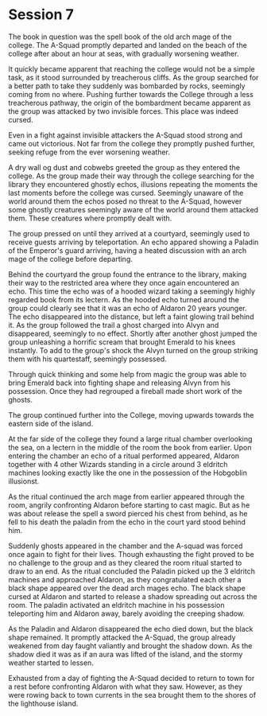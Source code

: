 # Session 7

The book in question was the spell book of the old arch mage of the college. The A-Squad promptly departed and landed on the beach of the college after about an hour at seas, with gradually worsening weather. 

It quickly became apparent that reaching the college would not be a simple task, as it stood surrounded by treacherous cliffs. As the group searched for a better path to take they suddenly was bombarded by rocks, seemingly coming from no where. Pushing further towards the College through a less treacherous pathway, the origin of the bombardment became apparent as the group was attacked by two invisible forces. This place was indeed cursed.

Even in a fight against invisible attackers the A-Squad stood strong and came out victorious. Not far from the college they promptly pushed further, seeking refuge from the ever worsening weather.

A dry wall og dust and cobwebs greeted the group as they entered the college. As the group made their way through the college searching for the library they encountered ghostly echos, illusions repeating the moments the last moments before the college was cursed. Seemingly unaware of the world around them the echos posed no threat to the A-Squad, however some ghostly creatures seemingly aware of the world around them attacked them. These creatures where promptly dealt with.

The group pressed on until they arrived at a courtyard, seemingly used to receive guests arriving by teleportation. An echo appared showing a Paladin of the Emperor's guard arriving, having a heated discussion with an arch mage of the college before departing.

Behind the courtyard the group found the entrance to the library, making their way to the restricted area where they once again encountered an echo. This time the echo was of a hooded wizard taking a seemingly highly regarded book from its lectern. As the hooded echo turned around the group could clearly see that it was an echo of Aldaron 20 years younger. The echo disappeared into the distance, but left a faint glowing trail behind it. As the group followed the trail a ghost charged into Alvyn and disappeared, seemingly to no effect. Shortly after another ghost jumped the group unleashing a horrific scream that brought Emerald to his knees instantly. To add to the group's shock the Alvyn turned on the group striking them with his quartestaff, seemingly possessed.

Through quick thinking and some help from magic the group was able to bring Emerald back into fighting shape and releasing Alvyn from his possession. Once they had regrouped a fireball made short work of the ghosts.

The group continued further into the College, moving upwards towards the eastern side of the island. 

At the far side of the college they found a large ritual chamber overlooking the sea, on a lectern in the middle of the room the book from earlier. Upon entering the chamber an echo of a ritual performed appeared, Aldaron together with 4 other Wizards standing in a circle around 3 eldritch machines looking exactly like the one in the possession of the Hobgoblin illusionst. 

As the ritual continued the arch mage from earlier appeared through the room, angrily confronting Aldaron before starting to cast magic. But as he was about release the spell a sword pierced his chest from behind, as he fell to his death the paladin from the echo in the court yard stood behind him.

Suddenly ghosts appeared in the chamber and the A-squad was forced once again to fight for their lives. Though exhausting the fight proved to be no challenge to the group and as they cleared the room ritual started to draw to an end. As the ritual concluded the Paladin picked up the 3 eldritch machines and approached Aldaron, as they congratulated each other a black shape appeared over the dead arch mages echo. The black shape cursed at Aldaron and started to release a shadow spreading out across the room. The paladin activated an eldritch machine in his possession teleporting him and Aldaron away, barely avoiding the creeping shadow.

As the Paladin and Aldaron disappeared the echo died down, but the black shape remained. It promptly attacked the A-Squad, the group already weakened from day faught valiantly and brought the shadow down. As the shadow died it was as if an aura was lifted of the island, and the stormy weather started to lessen.

Exhausted from a day of fighting the A-Squad decided to return to town for a rest before confronting Aldaron with what they saw. However, as they were rowing back to town currents in the sea brought them to the shores of the lighthouse island.